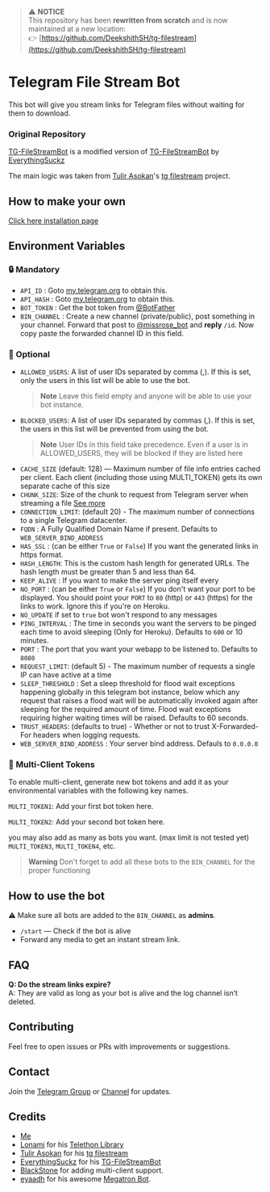 > ⚠️ **NOTICE**  
> This repository has been **rewritten from scratch** and is now maintained at a new location:  
> 👉 [https://github.com/DeekshithSH/tg-filestream](https://github.com/DeekshithSH/tg-filestream)

# Telegram File Stream Bot
This bot will give you stream links for Telegram files without waiting for them to download.

### Original Repository
[TG-FileStreamBot](https://github.com/DeekshithSH/TG-FileStreamBot) is a modified version of [TG-FileStreamBot](https://github.com/EverythingSuckz/TG-FileStreamBot) by [EverythingSuckz](https://github.com/EverythingSuckz)

The main logic was taken from [Tulir Asokan](https://github.com/tulir)'s [tg filestream](https://github.com/tulir/TGFileStream) project.

## How to make your own
[Click here installation page](/docs/INSTALL.md)

## Environment Variables
### 🔒 Mandatory

- `API_ID` : Goto [my.telegram.org](https://my.telegram.org) to obtain this.
- `API_HASH` : Goto [my.telegram.org](https://my.telegram.org) to obtain this.
- `BOT_TOKEN` : Get the bot token from [@BotFather](https://telegram.dog/BotFather)
- `BIN_CHANNEL` : Create a new channel (private/public), post something in your channel. Forward that post to [@missrose_bot](https://telegram.dog/MissRose_bot) and **reply** `/id`. Now copy paste the forwarded channel ID in this field. 

### 🧩 Optional

- `ALLOWED_USERS`:  A list of user IDs separated by comma (,). If this is set, only the users in this list will be able to use the bot.
    > **Note**
    > Leave this field empty and anyone will be able to use your bot instance.
- `BLOCKED_USERS`:  A list of user IDs separated by commas (,). If this is set, the users in this list will be prevented from using the bot.
    > **Note**
    > User IDs in this field take precedence. Even if a user is in ALLOWED_USERS, they will be blocked if they are listed here
- `CACHE_SIZE` (default: 128) — Maximum number of file info entries cached per client. Each client (including those using MULTI_TOKEN) gets its own separate cache of this size
- `CHUNK_SIZE`: Size of the chunk to request from Telegram server when streaming a file [See more](https://core.telegram.org/api/files#downloading-files)
- `CONNECTION_LIMIT`:  (default 20) - The maximum number of connections to a single Telegram datacenter.
- `FQDN` :  A Fully Qualified Domain Name if present. Defaults to `WEB_SERVER_BIND_ADDRESS`
- `HAS_SSL` : (can be either `True` or `False`) If you want the generated links in https format.
- `HASH_LENGTH`: This is the custom hash length for generated URLs. The hash length must be greater than 5 and less than 64.
- `KEEP_ALIVE` : If you want to make the server ping itself every
- `NO_PORT` : (can be either `True` or `False`) If you don't want your port to be displayed. You should point your `PORT` to `80` (http) or `443` (https) for the links to work. Ignore this if you're on Heroku.
- `NO_UPDATE` if set to `true` bot won't respond to any messages
- `PING_INTERVAL` : The time in seconds you want the servers to be pinged each time to avoid sleeping (Only for Heroku). Defaults to `600` or 10 minutes.
- `PORT` : The port that you want your webapp to be listened to. Defaults to `8080`
- `REQUEST_LIMIT`: (default 5) - The maximum number of requests a single IP can have active at a time
- `SLEEP_THRESHOLD` : Set a sleep threshold for flood wait exceptions happening globally in this telegram bot instance, below which any request that raises a flood wait will be automatically invoked again after sleeping for the required amount of time. Flood wait exceptions requiring higher waiting times will be raised. Defaults to 60 seconds.
- `TRUST_HEADERS`: (defaults to true) - Whether or not to trust X-Forwarded-For headers when logging requests.
- `WEB_SERVER_BIND_ADDRESS` : Your server bind address. Defauls to `0.0.0.0`

### 🤖 Multi-Client Tokens

To enable multi-client, generate new bot tokens and add it as your environmental variables with the following key names. 

`MULTI_TOKEN1`: Add your first bot token here.

`MULTI_TOKEN2`: Add your second bot token here.

you may also add as many as bots you want. (max limit is not tested yet)
`MULTI_TOKEN3`, `MULTI_TOKEN4`, etc.

> **Warning**
> Don't forget to add all these bots to the `BIN_CHANNEL` for the proper functioning

## How to use the bot

:warning: Make sure all bots are added to the `BIN_CHANNEL` as **admins**.

- `/start` — Check if the bot is alive  
- Forward any media to get an instant stream link.

## FAQ

**Q: Do the stream links expire?**  
A: They are valid as long as your bot is alive and the log channel isn’t deleted.

## Contributing

Feel free to open issues or PRs with improvements or suggestions.

## Contact

Join the [Telegram Group](https://xn--r1a.click/AWeirdString) or [Channel](https://xn--r1a.click/SpringsFern) for updates.

## Credits

- [Me](https://github.com/DeekshithSH)
- [Lonami](https://github.com/Lonami) for his [Telethon Library](https://github.com/LonamiWebs/Telethon)
- [Tulir Asokan](https://github.com/tulir) for his [tg filestream](bit.ly/tg-stream)
- [EverythingSuckz](https://github.com/EverythingSuckz) for his [TG-FileStreamBot](https://github.com/EverythingSuckz/TG-FileStreamBot)
- [BlackStone](https://github.com/eyMarv) for adding multi-client support.
- [eyaadh](https://github.com/eyaadh) for his awesome [Megatron Bot](https://github.com/eyaadh/megadlbot_oss).
